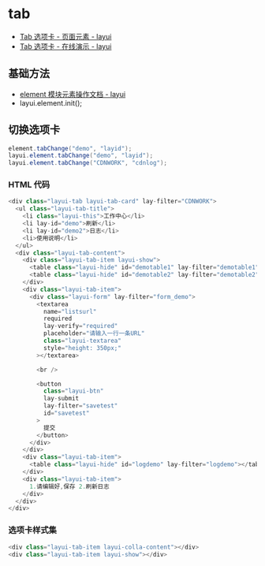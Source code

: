 # tab

- [Tab 选项卡 - 页面元素 - layui](https://www.layui.com/doc/element/tab.html)
- [Tab 选项卡 - 在线演示 - layui](https://www.layui.com/demo/tab.html)

## 基础方法

- [element 模块元素操作文档 - layui](https://www.layui.com/doc/modules/element.html#base)
- layui.element.init();

## 切换选项卡

```c#
element.tabChange("demo", "layid");
layui.element.tabChange("demo", "layid");
layui.element.tabChange("CDNWORK", "cdnlog");
```

### HTML 代码

```C#
<div class="layui-tab layui-tab-card" lay-filter="CDNWORK">
  <ul class="layui-tab-title">
    <li class="layui-this">工作中心</li>
    <li lay-id="demo">刷新</li>
    <li lay-id="demo2">日志</li>
    <li>使用说明</li>
  </ul>
  <div class="layui-tab-content">
    <div class="layui-tab-item layui-show">
      <table class="layui-hide" id="demotable1" lay-filter="demotable1"></table>
      <table class="layui-hide" id="demotable2" lay-filter="demotable2"></table>
    </div>
    <div class="layui-tab-item">
      <div class="layui-form" lay-filter="form_demo">
        <textarea
          name="listsurl"
          required
          lay-verify="required"
          placeholder="请输入一行一条URL"
          class="layui-textarea"
          style="height: 350px;"
        ></textarea>

        <br />

        <button
          class="layui-btn"
          lay-submit
          lay-filter="savetest"
          id="savetest"
        >
          提交
        </button>
      </div>
    </div>
    <div class="layui-tab-item">
      <table class="layui-hide" id="logdemo" lay-filter="logdemo"></table>
    </div>
    <div class="layui-tab-item">
      1.请编辑好,保存 2.刷新日志
    </div>
  </div>
</div>
```

### 选项卡样式集

```C#
<div class="layui-tab-item layui-colla-content"></div>
<div class="layui-tab-item layui-show"></div>
```
